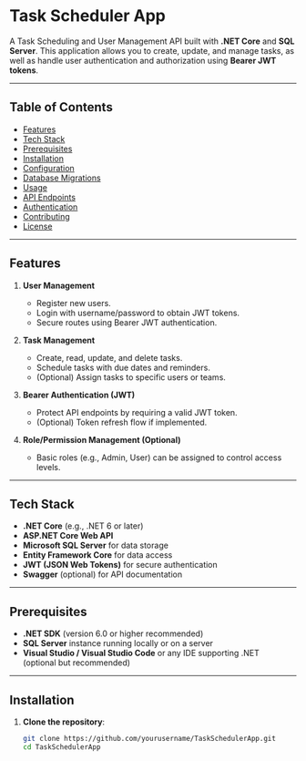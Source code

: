 # Task Scheduler App

A Task Scheduling and User Management API built with **.NET Core** and **SQL Server**. This application allows you to create, update, and manage tasks, as well as handle user authentication and authorization using **Bearer JWT tokens**.

---

## Table of Contents

- [Features](#features)
- [Tech Stack](#tech-stack)
- [Prerequisites](#prerequisites)
- [Installation](#installation)
- [Configuration](#configuration)
- [Database Migrations](#database-migrations)
- [Usage](#usage)
- [API Endpoints](#api-endpoints)
- [Authentication](#authentication)
- [Contributing](#contributing)
- [License](#license)

---

## Features

1. **User Management**  
   - Register new users.  
   - Login with username/password to obtain JWT tokens.  
   - Secure routes using Bearer JWT authentication.

2. **Task Management**  
   - Create, read, update, and delete tasks.  
   - Schedule tasks with due dates and reminders.  
   - (Optional) Assign tasks to specific users or teams.

3. **Bearer Authentication (JWT)**  
   - Protect API endpoints by requiring a valid JWT token.  
   - (Optional) Token refresh flow if implemented.

4. **Role/Permission Management (Optional)**  
   - Basic roles (e.g., Admin, User) can be assigned to control access levels.

---

## Tech Stack

- **.NET Core** (e.g., .NET 6 or later)
- **ASP.NET Core Web API**
- **Microsoft SQL Server** for data storage
- **Entity Framework Core** for data access
- **JWT (JSON Web Tokens)** for secure authentication
- **Swagger** (optional) for API documentation

---

## Prerequisites

- **.NET SDK** (version 6.0 or higher recommended)
- **SQL Server** instance running locally or on a server
- **Visual Studio / Visual Studio Code** or any IDE supporting .NET  
  (optional but recommended)

---

## Installation

1. **Clone the repository**:
   ```bash
   git clone https://github.com/yourusername/TaskSchedulerApp.git
   cd TaskSchedulerApp
